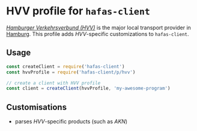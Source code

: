 # HVV profile for `hafas-client`

[*Hamburger Verkehrsverbund (HVV)*](https://en.wikipedia.org/wiki/Hamburger_Verkehrsverbund) is the major local transport provider in [Hamburg](https://en.wikipedia.org/wiki/Hamburg). This profile adds *HVV*-specific customizations to `hafas-client`.

## Usage

```js
const createClient = require('hafas-client')
const hvvProfile = require('hafas-client/p/hvv')

// create a client with HVV profile
const client = createClient(hvvProfile, 'my-awesome-program')
```


## Customisations

- parses *HVV*-specific products (such as *AKN*)
